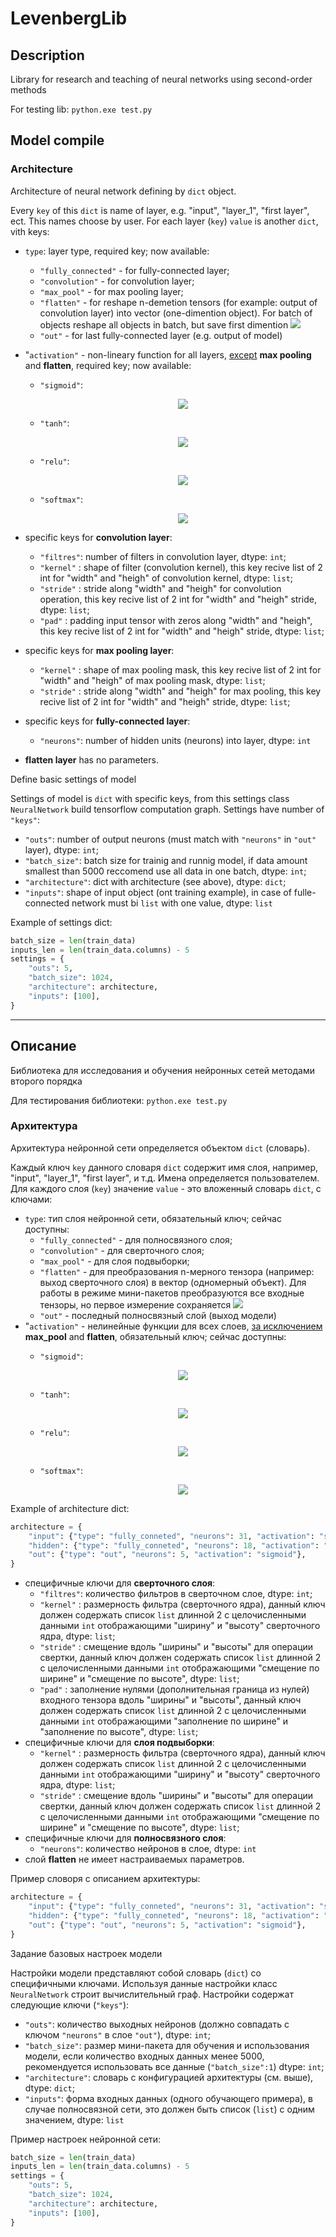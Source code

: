 # LevenbergLib

## Description

Library for research and teaching of neural networks using second-order methods

For testing lib: `python.exe test.py`

## Model compile
### Architecture
Architecture of neural network defining by `dict` object. 

Every `key` of this `dict` is name of layer, e.g. "input", "layer_1", "first layer", ect. This names choose by user. For each layer (`key`) `value` is another `dict`, vith keys:
* `type`: layer type, required key; now available: 
    * `"fully_connected"` - for fully-connected layer;
    * `"convolution"` - for convolution layer;
    * `"max_pool"` - for max pooling layer;
    * `"flatten"` - for reshape n-demetion tensors (for example: output of convolution layer) into vector (one-dimention object). For batch of objects reshape all objects in batch, but save first dimention <img src="https://render.githubusercontent.com/render/math?math=(10 \times 5 \times 3 \times 2) \rightarrow (10 \times 30)">
    * `"out"` - for last fully-connected layer (e.g. output of model)
* "`activation"` - non-lineary function for all layers, <u>except</u> **max pooling** and **flatten**, required key; now available: 
    * `"sigmoid"`: <p align="center"> <img src="https://render.githubusercontent.com/render/math?math=h_ \theta (x) =  \frac{\mathrm{1} }{\mathrm{1} %2B e^- \theta^Tx }"></p>
 
    * `"tanh"`:<p align="center"> <img src="https://render.githubusercontent.com/render/math?math=tanh(x) = \frac{e^{2x} - 1}{e^{2x} %2B 1}"></p>

    * `"relu"`:<p align="center"> <img src="https://render.githubusercontent.com/render/math?math=ReLU(x) = max(x, 0)"></p>

    * `"softmax"`:<p align="center"> <img src="https://render.githubusercontent.com/render/math?math=\sigma (x)_{i} = \frac{e^{x_{i}}}{\sum^{K}_{k=1}{e^{x_{k}}}}"></p>

* specific keys for **convolution layer**:
    * `"filtres"`: number of filters in convolution layer, dtype: `int`;
    * `"kernel"` : shape of filter (convolution kernel), this key recive list of 2 int for "width" and "heigh" of convolution kernel, dtype: `list`;
    * `"stride"` : stride along "width" and "heigh" for convolution operation, this key recive list of 2 int for "width" and "heigh" stride, dtype: `list`;
    * `"pad"` : padding input tensor with zeros along "width" and "heigh", this key recive list of 2 int for "width" and "heigh" stride, dtype: `list`;
* specific keys for **max pooling layer**:
    * `"kernel"` : shape of max pooling mask, this key recive list of 2 int for "width" and "heigh" of max pooling mask, dtype: `list`;
    * `"stride"` : stride along "width" and "heigh" for max pooling, this key recive list of 2 int for "width" and "heigh" stride, dtype: `list`;
* specific keys for **fully-connected layer**:
    * `"neurons"`: number of hidden units (neurons) into layer, dtype: `int`
* **flatten layer** has no parameters.

Define basic settings of model

Settings of model is `dict` with specific keys, from this settings class `NeuralNetwork` build tensorflow computation graph. Settings have number of `"keys"`:
* `"outs"`: number of output neurons (must match with `"neurons"` in `"out"` layer), dtype: `int`;
* `"batch_size"`: batch size for trainig and runnig model, if data amount smallest than 5000 reccomend use all data in one batch, dtype: `int`;
* `"architecture"`: dict with architecture (see above), dtype: `dict`;
* `"inputs"`: shape of input object (ont training example), in case of fulle-connected network must bi `list` with one value, dtype: `list`

Example of settings dict:

```python
batch_size = len(train_data)
inputs_len = len(train_data.columns) - 5
settings = {
    "outs": 5,
    "batch_size": 1024,
    "architecture": architecture,
    "inputs": [100],
}
```

-----
## Описание

Библиотека для исследования и обучения нейронных сетей методами второго порядка

Для тестирования библиотеки: `python.exe test.py`

### Архитектура
Архитектура нейронной сети определяется объектом `dict` (словарь). 

Каждый ключ `key` данного словаря `dict` содержит имя слоя, например, "input", "layer_1", "first layer", и т.д. Имена определяется пользователем. Для каждого слоя (`key`) значение `value` - это вложенный словарь `dict`, с ключами:
* `type`: тип слоя нейронной сети, обязательный ключ; сейчас доступны: 
    * `"fully_connected"` - для полносвязного слоя;
    * `"convolution"` - для сверточного слоя;
    * `"max_pool"` - для слоя подвыборки;
    * `"flatten"` - для преобразования n-мерного тензора (например: выход сверточного слоя) в вектор (одномерный объект). Для работы в режиме мини-пакетов преобразуются все входные тензоры, но первое измерение сохраняется <img src="https://render.githubusercontent.com/render/math?math=(10 \times 5 \times 3 \times 2) \rightarrow (10 \times 30)">
    * `"out"` - последный полносвязный слой (выход модели)
* "`activation"` - нелинейные функции для всех слоев, <u>за исключением</u> **max_pool** and **flatten**, обязательный ключ; сейчас доступны: 
    * `"sigmoid"`:<p align="center"> <img src="https://render.githubusercontent.com/render/math?math=h_ \theta (x) =  \frac{\mathrm{1} }{\mathrm{1} %2B e^- \theta^Tx }"></p>
 
    * `"tanh"`:<p align="center"> <img src="https://render.githubusercontent.com/render/math?math=tanh(x) = \frac{e^{2x} - 1}{e^{2x} %2B 1}"></p>

    * `"relu"`: <p align="center"> <img src="https://render.githubusercontent.com/render/math?math=ReLU(x) = max(x, 0)"></p>

    * `"softmax"`:<p align="center"> <img src="https://render.githubusercontent.com/render/math?math=\sigma (x)_{i} = \frac{e^{x_{i}}}{\sum^{K}_{k=1}{e^{x_{k}}}}"></p>

Example of architecture dict:
```python
architecture = {
    "input": {"type": "fully_conneted", "neurons": 31, "activation": "sigmoid"},
    "hidden": {"type": "fully_conneted", "neurons": 18, "activation": "sigmoid"},
    "out": {"type": "out", "neurons": 5, "activation": "sigmoid"},
}
```

* специфичные ключи для **сверточного слоя**:
    * `"filtres"`: количество фильтров в сверточном слое, dtype: `int`;
    * `"kernel"` : размерность фильтра (сверточного ядра), данный ключ должен содержать список `list` длинной 2 с целочисленными данными `int` отображающими "ширину" и "высоту" сверточного ядра, dtype: `list`;
    * `"stride"` : смещение вдоль "ширины" и "высоты" для операции свертки, данный ключ должен содержать список `list` длинной 2 с целочисленными данными `int` отображающими "смещение по ширине" и "смещение по высоте", dtype: `list`;
    * `"pad"` : заполнение нулями (дополнительная граница из нулей) входного тензора вдоль "ширины" и "высоты", данный ключ должен содержать список `list` длинной 2 с целочисленными данными `int` отображающими "заполнение по ширине" и "заполнение по высоте", dtype: `list`;
* специфичные ключи для **слоя подвыборки**:
    * `"kernel"` : размерность фильтра (сверточного ядра), данный ключ должен содержать список `list` длинной 2 с целочисленными данными `int` отображающими "ширину" и "высоту" сверточного ядра, dtype: `list`;
    * `"stride"` : смещение вдоль "ширины" и "высоты" для операции свертки, данный ключ должен содержать список `list` длинной 2 с целочисленными данными `int` отображающими "смещение по ширине" и "смещение по высоте", dtype: `list`;
* специфичные ключи для **полносвязного слоя**:
    * `"neurons"`: количество нейронов в слое, dtype: `int`
* слой **flatten** не имеет настраиваемых параметров.

Пример словоря с описанием архитектуры:
```python
architecture = {
    "input": {"type": "fully_conneted", "neurons": 31, "activation": "sigmoid"},
    "hidden": {"type": "fully_conneted", "neurons": 18, "activation": "sigmoid"},
    "out": {"type": "out", "neurons": 5, "activation": "sigmoid"},
}
```
Задание базовых настроек модели

Настройки модели представляют собой словарь (`dict`) со специфичными ключами. Используя данные настройки класс `NeuralNetwork` строит вычислительный граф. Настройки содержат следующие ключи (`"keys"`):
* `"outs"`: количество выходных нейронов (должно совпадать с ключом `"neurons"` в слое `"out"`), dtype: `int`;
* `"batch_size"`: размер мини-пакета для обучения и использования модели, если количество входных данных менее 5000, рекомендуется использовать все данные (`"batch_size":1`) dtype: `int`;
* `"architecture"`: словарь с конфигурацией архитектуры (см. выше), dtype: `dict`;
* `"inputs"`: форма входных данных (одного обучающего примера), в случае полносвязной сети, это должен быть список (`list`) с одним значением, dtype: `list`

Пример настроек нейронной сети:

```python
batch_size = len(train_data)
inputs_len = len(train_data.columns) - 5
settings = {
    "outs": 5,
    "batch_size": 1024,
    "architecture": architecture,
    "inputs": [100],
}
```
